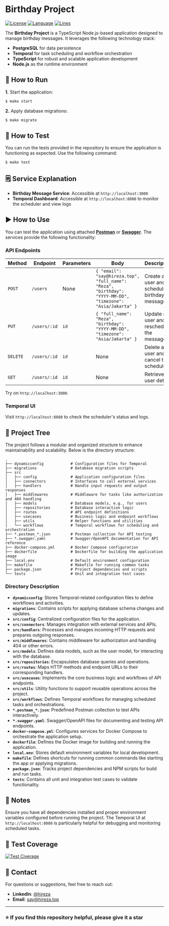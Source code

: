 # Birthday Project

[![License](https://img.shields.io/github/license/hireza/birthday)](https://github.com/hireza/birthday/blob/master/LICENSE)
[![Language](https://shields.io/badge/TypeScript-3178C6?logo=TypeScript&logoColor=FFF&style=flat-square)](https://github.com/hireza/birthday)
[![Lines](https://img.shields.io/endpoint?url=https%3A%2F%2Fghloc.vercel.app%2Fapi%2Fhireza%2Fbirthday%2Fbadge&color=blue)](https://github.com/hireza/leetcode)

The **Birthday Project** is a TypeScript Node.js-based application designed to manage birthday messages. It leverages the following technology stack:

- **PostgreSQL** for data persistence
- **Temporal** for task scheduling and workflow orchestration
- **TypeScript** for robust and scalable application development
- **Node.js** as the runtime environment

## 🏃 How to Run

**1.** Start the application:

```bash
$ make start
```

**2.** Apply database migrations:

```bash
$ make migrate
```

## 🧪 How to Test

You can run the tests provided in the repository to ensure the application is functioning as expected. Use the following command:

```bash
$ make test
```

## 🗒️ Service Explanation

- **Birthday Message Service**: Accessible at `http://localhost:3000`
- **Temporal Dashboard**: Accessible at `http://localhost:8080` to monitor the scheduler and view logs

## ▶️ How to Use

You can test the application using attached [**Postman**](https://github.com/hireza/birthday/blob/master/birthday.postman_collection.json) or [**Swagger**](https://github.com/hireza/birthday/blob/master/birthday.swagger.yaml). The services provide the following functionality:

### API Endpoints

| **Method** | **Endpoint** | **Parameters** | **Body**                                                                                                   | **Description**                               |
| ---------- | ------------ | -------------- | ---------------------------------------------------------------------------------------------------------- | --------------------------------------------- |
| `POST`     | `/users`     | None           | `{ "email": "say@hireza.top", "full_name": "Reza", "birthday": "YYYY-MM-DD", "timezone": "Asia/Jakarta" }` | Create a user and schedule a birthday message |
| `PUT`      | `/users/:id` | `id`           | `{ "full_name": "Reza", "birthday": "YYYY-MM-DD", "timezone": "Asia/Jakarta" }`                            | Update a user and reschedule the message      |
| `DELETE`   | `/users/:id` | `id`           | None                                                                                                       | Delete a user and cancel the scheduler        |
| `GET`      | `/users/:id` | `id`           | None                                                                                                       | Retrieve user details                         |

Try on `http://localhost:3000`.

### Temporal UI

Visit `http://localhost:8080` to check the scheduler's status and logs.

## 🌲 Project Tree

The project follows a modular and organized structure to enhance maintainability and scalability. Below is the directory structure:

```plaintext
.
├── dynamicconfig            # Configuration files for Temporal
├── migrations               # Database migration scripts
├── src
│   ├── config               # Application configuration files
│   ├── connectors           # Interfaces to call external services
│   ├── handlers             # Handle input requests and output responses
│   ├── middlewares          # Middleware for tasks like authorization and 404 handling
│   ├── models               # Database models, e.g., for users
│   ├── repositories         # Database interaction logic
│   ├── routes               # API endpoint definitions
│   ├── usecases             # Business logic and endpoint workflows
│   ├── utils                # Helper functions and utilities
│   └── workflows            # Temporal workflows for scheduling and orchestration
├── *.postman_*.json         # Postman collection for API testing
├── *.swagger.yaml           # Swagger/OpenAPI documentation for API reference
├── docker-compose.yml       # Docker Compose configuration
├── dockerfile               # Dockerfile for building the application image
├── local.env                # Default environment configuration
├── makefile                 # Makefile for running common tasks
├── package.json             # Project dependencies and scripts
└── tests                    # Unit and integration test cases
```

### Directory Description

- **`dynamicconfig`**: Stores Temporal-related configuration files to define workflows and activities.
- **`migrations`**: Contains scripts for applying database schema changes and updates.
- **`src/config`**: Centralized configuration files for the application.
- **`src/connectors`**: Manages integration with external services and APIs.
- **`src/handlers`**: Processes and manages incoming HTTP requests and prepares outgoing responses.
- **`src/middlewares`**: Contains middleware for authorization and handling 404 or other errors.
- **`src/models`**: Defines data models, such as the user model, for interacting with the database.
- **`src/repositories`**: Encapsulates database queries and operations.
- **`src/routes`**: Maps HTTP methods and endpoint URLs to their corresponding handlers.
- **`src/usecases`**: Implements the core business logic and workflows of API endpoints.
- **`src/utils`**: Utility functions to support reusable operations across the project.
- **`src/workflows`**: Defines Temporal workflows for managing scheduled tasks and orchestrations.
- **`*.postman_*.json`**: Predefined Postman collection to test APIs interactively.
- **`*.swagger.yaml`**: Swagger/OpenAPI files for documenting and testing API endpoints.
- **`docker-compose.yml`**: Configures services for Docker Compose to orchestrate the application setup.
- **`dockerfile`**: Defines the Docker image for building and running the application.
- **`local.env`**: Stores default environment variables for local development.
- **`makefile`**: Defines shortcuts for running common commands like starting the app or applying migrations.
- **`package.json`**: Tracks project dependencies and NPM scripts for build and run tasks.
- **`tests`**: Contains all unit and integration test cases to validate functionality.

## 📝 Notes

Ensure you have all dependencies installed and proper environment variables configured before running the project. The Temporal UI at `http://localhost:8080` is particularly helpful for debugging and monitoring scheduled tasks.

## 💯 Test Coverage

[![Test Civerage](https://i.ibb.co.com/zfPzCnW/Screenshot-2025-01-05-at-21-44-54.png)]("")

## 📧 Contact

For questions or suggestions, feel free to reach out:

- **LinkedIn**: [@hireza](https://www.linkedin.com/in/hireza)
- **Email**: [say@hireza.top](mailto:say@hireza.top)

---

### ⭐ If you find this repository helpful, please give it a star
